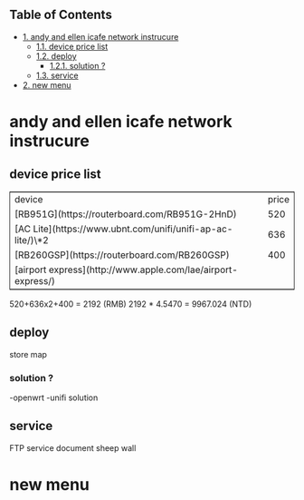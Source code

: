 <div id="table-of-contents">
<h2>Table of Contents</h2>
<div id="text-table-of-contents">
<ul>
<li><a href="#sec-1">1. andy and ellen icafe network instrucure</a>
<ul>
<li><a href="#sec-1-1">1.1. device price list</a></li>
<li><a href="#sec-1-2">1.2. deploy</a>
<ul>
<li><a href="#sec-1-2-1">1.2.1. solution ?</a></li>
</ul>
</li>
<li><a href="#sec-1-3">1.3. service</a></li>
</ul>
</li>
<li><a href="#sec-2">2. new menu</a></li>
</ul>
</div>
</div>

# andy and ellen icafe network instrucure<a id="sec-1" name="sec-1"></a>

## device price list<a id="sec-1-1" name="sec-1-1"></a>

<table border="2" cellspacing="0" cellpadding="6" rules="groups" frame="hsides">


<colgroup>
<col  class="left" />

<col  class="right" />
</colgroup>
<tbody>
<tr>
<td class="left">device</td>
<td class="right">price</td>
</tr>


<tr>
<td class="left">[RB951G](https://routerboard.com/RB951G-2HnD)</td>
<td class="right">520</td>
</tr>


<tr>
<td class="left">[AC Lite](https://www.ubnt.com/unifi/unifi-ap-ac-lite/)\*2</td>
<td class="right">636</td>
</tr>


<tr>
<td class="left">[RB260GSP](https://routerboard.com/RB260GSP)</td>
<td class="right">400</td>
</tr>


<tr>
<td class="left">[airport express](http://www.apple.com/lae/airport-express/)</td>
<td class="right">&#xa0;</td>
</tr>
</tbody>
</table>

520+636x2+400 = 2192 (RMB)
2192 \* 4.5470 = 9967.024 (NTD)

## deploy<a id="sec-1-2" name="sec-1-2"></a>

store map 

### solution ?<a id="sec-1-2-1" name="sec-1-2-1"></a>

-openwrt 
-unifi solution 

## service<a id="sec-1-3" name="sec-1-3"></a>

FTP service document 
sheep wall 

# new menu<a id="sec-2" name="sec-2"></a>
